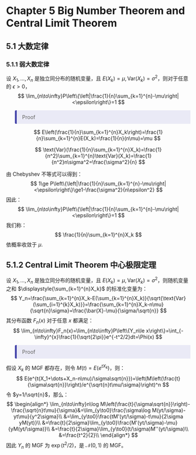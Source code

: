 # Chapter 5 Big Number Theorem and Central Limit Theorem

## 5.1 大数定律

### 5.1.1 弱大数定律

设 $X_1,\dots,X_n$ 是独立同分布的随机变量，且 $E(X_k)=\mu,\text{Var}(X_k)=\sigma^2$，则对于任意的 $\epsilon>0$，
$$
\lim_{n\to\infty}P\left\{\left|\frac{1}{n}\sum_{k=1}^{n}-\mu\right|<\epsilon\right\}=1
$$

<blockquote style="border-left: 5px solid #4545aa; border-radius: 3px 0 0 3px; padding: 10px 15px; background-color: rgba(70, 70, 188, 0.1)">
    Proof
</blockquote>

$$
E\left(\frac{1}{n}\sum_{k=1}^{n}X_k\right)=\frac{1}{n}\sum_{k=1}^{n}E(X_k)=\frac{1}{n}(n\mu)=\mu
$$

$$
\text{Var}(\frac{1}{n}\sum_{k=1}^{n}X_k)=\frac{1}{n^2}\sum_{k=1}^{n}\text{Var}(X_k)=\frac{1}{n^2}n\sigma^2=\frac{\sigma^2}{n}
$$

由 Chebyshev 不等式可以得到：
$$
1\ge P\left\{\left|\frac{1}{n}\sum_{k=1}^{n}-\mu\right|<\epsilon\right\}\ge1-\frac{\sigma^2}{n\epsilon^2}
$$
因此：
$$
\lim_{n\to\infty}P\left\{\left|\frac{1}{n}\sum_{k=1}^{n}-\mu\right|<\epsilon\right\}=1
$$
我们称：
$$
\frac{1}{n}\sum_{k=1}^{n}X_k
$$
依概率收敛于 $\mu$.

## 5.1.2 Central Limit Theorem 中心极限定理

设 $X_1,\dots,X_n$ 是独立同分布的随机变量，且 $E(X_k)=\mu,\text{Var}(X_k)=\sigma^2$，则随机变量之和 $\displaystyle{\sum_{k=1}^{n}X_k}$ 的标准化变量为：
$$
Y_n=\frac{\sum_{k=1}^{n}X_k-E(\sum_{k=1}^{n}X_k)}{\sqrt{\text{Var}(\sum_{i=1}^{k}X_k)}}=\frac{\sum_{k=1}^{n}X_k-n\mu}{\sqrt{n}\sigma}=\frac{\bar{X}-\mu}{\sigma/\sqrt{n}}
$$
其分布函数 $F_n(x)$ 对于任意 $x$ 都满足：
$$
\lim_{n\to\infty}F_n(x)=\lim_{n\to\infty}P\left\{Y_n\le x\right\}=\int_{-\infty}^{x}\frac{1}{\sqrt{2\pi}}e^{-t^2/2}dt=\Phi(x)
$$

<blockquote style="border-left: 5px solid #4545aa; border-radius: 3px 0 0 3px; padding: 10px 15px; background-color: rgba(70, 70, 188, 0.1)">
    Proof
</blockquote>

假设 $X_k$ 的 MGF 都存在，则令 $M(t)=E(e^{tX_k})$，则：
$$
E(e^{t(X_1+\dots+X_n-n\mu)/\sigma\sqrt{n}})=\left(M\left(\frac{t}{\sigma\sqrt{n}}\right)/e^{\sqrt{n}t\mu/\sigma}\right)^n
$$
令 $y=1/\sqrt{n}$，那么：
$$
\begin{align*}
\lim_{n\to\infty}n\log M\left(\frac{t}{\sigma\sqrt{n}}\right)-\frac{\sqrt{n}t\mu}{\sigma}&=\lim_{y\to0}\frac{\sigma\log M(yt/\sigma)-yt\mu}{y^2\sigma}\\
&=\lim_{y\to0}\frac{tM'(yt/\sigma)-t\mu}{2\sigma yM(yt)}\\
&=\frac{t}{2\sigma}\lim_{y\to0}\frac{M'(yt/\sigma)-\mu}{yM(yt/\sigma)}\\
&=\frac{t}{2\sigma}\lim_{y\to0}(t/\sigma)M''(yt/\sigma)\\
&=\frac{t^2}{2}\\
\end{align*}
$$
因此 $Y_n$ 的 MGF 为 $\exp(t^2/2)$，是 $\mathcal{N}(0,1)$ 的 MGF。















